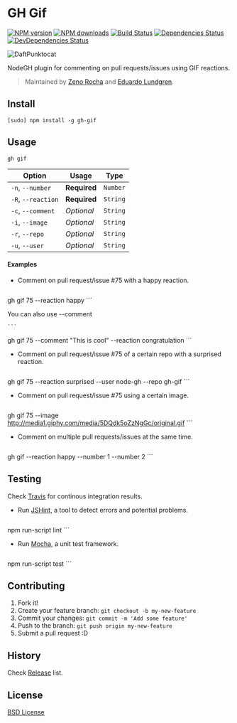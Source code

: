 # GH Gif

[![NPM version](http://img.shields.io/npm/v/gh-gif.svg?style=flat)](http://npmjs.org/gh-gif)
[![NPM downloads](http://img.shields.io/npm/dm/gh-gif.svg?style=flat)](http://npmjs.org/gh-gif)
[![Build Status](http://img.shields.io/travis/node-gh/gh-gif/master.svg?style=flat)](https://travis-ci.org/node-gh/gh-gif)
[![Dependencies Status](http://img.shields.io/david/node-gh/gh-gif.svg?style=flat)](https://david-dm.org/node-gh/gh-gif)
[![DevDependencies Status](http://img.shields.io/david/dev/node-gh/gh-gif.svg?style=flat)](https://david-dm.org/node-gh/gh-gif#info=devDependencies)

![DaftPunktocat](https://cloud.githubusercontent.com/assets/398893/3528215/09d7c124-078d-11e4-8ed7-683d3a0936f6.gif)

NodeGH plugin for commenting on pull requests/issues using GIF reactions.

> Maintained by [Zeno Rocha](https://github.com/zenorocha) and [Eduardo Lundgren](https://github.com/eduardolundgren).

## Install

```
[sudo] npm install -g gh-gif
```

## Usage

```
gh gif
```

Option             | Usage        | Type
---                | ---          | ---
`-n`, `--number`   | **Required** | `Number`
`-R`, `--reaction` | **Required** | `String`
`-c`, `--comment`  | *Optional*   | `String`
`-i`, `--image`    | *Optional*   | `String`
`-r`, `--repo`     | *Optional*   | `String`
`-u`, `--user`     | *Optional*   | `String`

#### Examples

* Comment on pull request/issue #75 with a happy reaction.

    ```
gh gif 75 --reaction happy
    ```

You can also use --comment

    ```
gh gif 75 --comment "This is cool" --reaction congratulation
    ```

* Comment on pull request/issue #75 of a certain repo with a surprised reaction.

    ```
gh gif 75 --reaction surprised --user node-gh --repo gh-gif
    ```

* Comment on pull request/issue #75 using a certain image.

    ```
gh gif 75 --image http://media1.giphy.com/media/5DQdk5oZzNgGc/original.gif
    ```

* Comment on multiple pull requests/issues at the same time.

	```
gh gif --reaction happy --number 1 --number 2
	```

## Testing

Check [Travis](https://travis-ci.org/node-gh/gh-gif) for continous integration results.

* Run [JSHint](http://www.jshint.com/), a tool to detect errors and potential problems.

    ```
npm run-script lint
    ```

* Run [Mocha](http://visionmedia.github.io/mocha/), a unit test framework.

    ```
npm run-script test
    ```

## Contributing

1. Fork it!
2. Create your feature branch: `git checkout -b my-new-feature`
3. Commit your changes: `git commit -m 'Add some feature'`
4. Push to the branch: `git push origin my-new-feature`
5. Submit a pull request :D

## History

Check [Release](https://github.com/node-gh/gh-gif/releases) list.

## License

[BSD License](https://github.com/node-gh/gh/blob/master/LICENSE.md)
